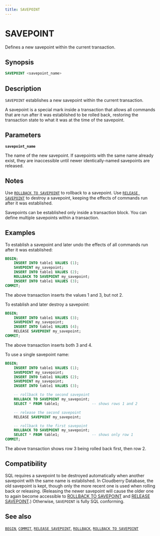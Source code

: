 ```yaml
---
title: SAVEPOINT
---
```


# SAVEPOINT

Defines a new savepoint within the current transaction.

## Synopsis

```sql
SAVEPOINT <savepoint_name>
```

## Description

`SAVEPOINT` establishes a new savepoint within the current transaction.

A savepoint is a special mark inside a transaction that allows all commands that are run after it was established to be rolled back, restoring the transaction state to what it was at the time of the savepoint.

## Parameters

**`savepoint_name`**

The name of the new savepoint. If savepoints with the same name already exist, they are inaccessible until newer identically-named savepoints are released.

## Notes

Use [`ROLLBACK TO SAVEPOINT`](/docs/sql-stmts/sql-stmt-rollback-to-savepoint.md) to rollback to a savepoint. Use [`RELEASE SAVEPOINT`](/docs/sql-stmts/sql-stmt-release-savepoint.md) to destroy a savepoint, keeping the effects of commands run after it was established.

Savepoints can be established only inside a transaction block. You can define multiple savepoints within a transaction.

## Examples

To establish a savepoint and later undo the effects of all commands run after it was established:

```sql
BEGIN;
    INSERT INTO table1 VALUES (1);
    SAVEPOINT my_savepoint;
    INSERT INTO table1 VALUES (2);
    ROLLBACK TO SAVEPOINT my_savepoint;
    INSERT INTO table1 VALUES (3);
COMMIT;
```

The above transaction inserts the values 1 and 3, but not 2.

To establish and later destroy a savepoint:

```sql
BEGIN;
    INSERT INTO table1 VALUES (3);
    SAVEPOINT my_savepoint;
    INSERT INTO table1 VALUES (4);
    RELEASE SAVEPOINT my_savepoint;
COMMIT;
```

The above transaction inserts both 3 and 4.

To use a single savepoint name:

``` sql
BEGIN;
    INSERT INTO table1 VALUES (1);
    SAVEPOINT my_savepoint;
    INSERT INTO table1 VALUES (2);
    SAVEPOINT my_savepoint;
    INSERT INTO table1 VALUES (3);

    -- rollback to the second savepoint
    ROLLBACK TO SAVEPOINT my_savepoint;
    SELECT * FROM table1;               -- shows rows 1 and 2

    -- release the second savepoint
    RELEASE SAVEPOINT my_savepoint;

    -- rollback to the first savepoint
    ROLLBACK TO SAVEPOINT my_savepoint;
    SELECT * FROM table1;               -- shows only row 1
COMMIT;
```

The above transaction shows row 3 being rolled back first, then row 2.

## Compatibility

SQL requires a savepoint to be destroyed automatically when another savepoint with the same name is established. In Cloudberry Database, the old savepoint is kept, though only the more recent one is used when rolling back or releasing. (Releasing the newer savepoint will cause the older one to again become accessible to [ROLLBACK TO SAVEPOINT](/docs/sql-stmts/sql-stmt-rollback-to-savepoint.md) and [RELEASE SAVEPOINT](/docs/sql-stmts/sql-stmt-release-savepoint.md).) Otherwise, `SAVEPOINT` is fully SQL conforming.

## See also

[`BEGIN`](/docs/sql-stmts/sql-stmt-begin.md), [`COMMIT`](/docs/sql-stmts/sql-stmt-commit.md), [`RELEASE SAVEPOINT`](/docs/sql-stmts/sql-stmt-release-savepoint.md), [`ROLLBACK`](/docs/sql-stmts/sql-stmt-rollback.md), [`ROLLBACK TO SAVEPOINT`](/docs/sql-stmts/sql-stmt-rollback-to-savepoint.md)
